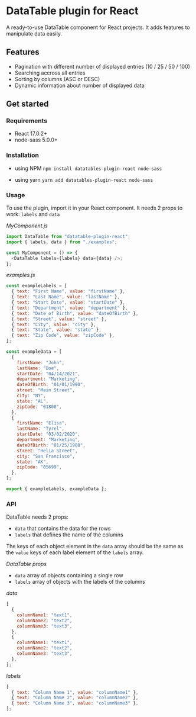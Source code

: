 # DataTable plugin for React

A ready-to-use DataTable component for React projects. It adds features to manipulate data easily.

## Features

- Pagination with different number of displayed entries (10 / 25 / 50 / 100)
- Searching accross all entries
- Sorting by columns (ASC or DESC)
- Dynamic information about number of displayed data

## Get started

### Requirements

- React 17.0.2+
- node-sass 5.0.0+

### Installation

- using NPM
  `npm install datatables-plugin-react node-sass`

- using yarn
  `yarn add datatables-plugin-react node-sass`

### Usage

To use the plugin, import it in your React component.
It needs 2 props to work: `labels` and `data`

_MyComponent.js_

```javascript
import DataTable from "datatable-plugin-react";
import { labels, data } from "./examples";

const MyComponent = () => {
  <DataTable labels={labels} data={data} />;
};
```

_examples.js_

```javascript
const exampleLabels = [
  { text: "First Name", value: "firstName" },
  { text: "Last Name", value: "lastName" },
  { text: "Start Date", value: "startDate" },
  { text: "Department", value: "department" },
  { text: "Date of Birth", value: "dateOfBirth" },
  { text: "Street", value: "street" },
  { text: "City", value: "city" },
  { text: "State", value: "state" },
  { text: "Zip Code", value: "zipCode" },
];

const exampleData = [
  {
    firstName: "John",
    lastName: "Doe",
    startDate: "04/14/2021",
    department: "Marketing",
    dateOfBirth: "01/01/1990",
    street: "Main Street",
    city: "NY",
    state: "AL",
    zipCode: "01800",
  },
  {
    firstName: "Elisa",
    lastName: "Tyrel",
    startDate: "03/02/2020",
    department: "Marketing",
    dateOfBirth: "01/25/1988",
    street: "Helia Street",
    city: "San Francisco",
    state: "AK",
    zipCode: "85699",
  },
];

export { exampleLabels, exampleData };
```

### API

DataTable needs 2 props:

- `data` that contains the data for the rows
- `labels` that defines the name of the columns

The keys of each object element in the `data` array should be the same as the `value` keys of each label element of the `labels` array.

_DataTable props_

- `data` array of objects containing a single row
- `labels` array of objects with the labels of the columns

_data_

```javascript
[
  {
    columnName1: "text1",
    columnName2: "text2",
    columnName3: "text3",
  },
  {
    columnName1: "text1",
    columnName2: "text2",
    columnName3: "text3",
  },
];
```

_labels_

```javascript
[
  { text: "Column Name 1", value: "columnName1" },
  { text: "Column Name 2", value: "columnName2" },
  { text: "Column Name 3", value: "columnName3" },
];
```
